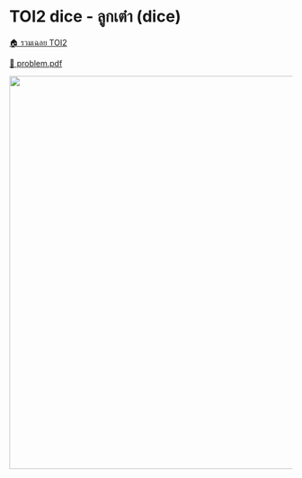 <!-- @codegen_problem begin -->
# TOI2 dice - ลูกเต๋า (dice)

[🏠 รวมเฉลย TOI2](../)

[💎 problem.pdf](./toi2_dice.pdf)

<img width="700" src="https://github.com/krist7599555/toi/assets/19445033/80c80822-7583-4bcd-a705-dae3eacdee85" />
<!-- @codegen_problem end -->
